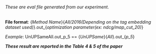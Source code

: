 ###### These are eval file generated from our experiment.


**File format**: {*Method Name*}{*All/2016(Depending on the tag embedding dataset used)*}.out_{*optimization parameter(ex: ndcg/map_cut_20)*}

*Example*: UnUPSameAll.out_p_5 == {*UnUPSame*}{*All*}.out_{*p_5*}

***These result are reported in the Table 4 & 5 of the paper***
